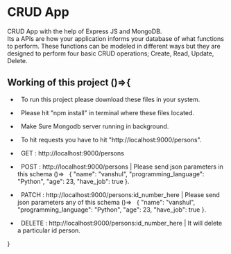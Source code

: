 # CRUD App


CRUD App with the help of Express JS and MongoDB.  
Its a APIs are how your application informs your database of what functions to perform. 
These functions can be modeled in different ways but they are designed to perform four basic CRUD operations; Create, Read, Update, Delete.


Working of this project ()=>{
------------------------

*   To run this project please download these files in your system.
*   Please hit "npm install" in terminal where these files located.
*   Make Sure Mongodb server running in background.
*   To hit requests you have to hit "http://localhost:9000/persons".

*   GET : http://localhost:9000/persons
*   POST : http://localhost:9000/persons | Please send json parameters in this schema ()=>
    { "name": "vanshul", "programming_language": "Python", "age": 23, "have_job": true }.
*   PATCH : http://localhost:9000/persons:id_number_here | Please send json parameters any of this schema ()=>
    { "name": "vanshul", "programming_language": "Python", "age": 23, "have_job": true }.
*   DELETE : http://localhost:9000/persons:id_number_here | It will delete a particular id person.

}
